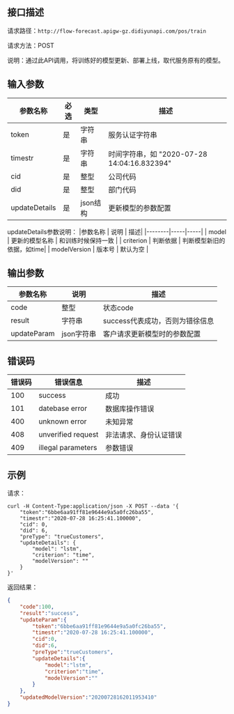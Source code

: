 ## 接口描述
请求路径：`http://flow-forecast.apigw-gz.didiyunapi.com/pos/train`

请求方法：POST

说明：通过此API调用，将训练好的模型更新、部署上线，取代服务原有的模型。

## 输入参数
|参数名称 | 必选 | 类型 | 描述|
|--------|-----|-----|-----|
| token | 是 | 字符串| 服务认证字符串|
| timestr | 是 | 字符串 | 时间字符串，如 "2020-07-28 14:04:16.832394" |
| cid | 是 | 整型 | 公司代码 |
| did | 是 | 整型 | 部门代码 |
| updateDetails | 是 | json结构 | 更新模型的参数配置|

updateDetails参数说明：
|参数名称 | 说明 | 描述|
|--------|-----|-----|
| model | 更新的模型名称 | 和训练时候保持一致 |
| criterion | 判断依据 | 判断模型新旧的依据，如time|
| modelVersion | 版本号 | 默认为空 |

## 输出参数
|参数名称 | 说明 | 描述|
|--------|-----|-----|
| code | 整型 | 状态code |
| result | 字符串 | success代表成功，否则为错徐信息|
| updateParam | json字符串 | 客户请求更新模型时的参数配置 |

## 错误码
| 错误码 | 错误信息 | 描述 |
|--------|-----|-----|
| 100 | success | 成功 |
| 101 | datebase error | 数据库操作错误|
| 400 | unknown error | 未知异常 |
| 408 | unverified request | 非法请求、身份认证错误 |
| 409 | illegal parameters | 参数错误 |

## 示例
请求：
```shell
curl -H Content-Type:application/json -X POST --data '{
	"token":"6bbe6aa91ff81e9644e9a5a0fc26ba55",
	"timestr":"2020-07-28 16:25:41.100000",
	"cid": 0,
	"did": 6,
	"preType": "trueCustomers",
	"updateDetails": {
		"model": "lstm",
		"criterion": "time",
		"modelVersion": ""
	}
}'
```
返回结果：
```json
{
    "code":100,
    "result":"success",
    "updateParam":{
        "token":"6bbe6aa91ff81e9644e9a5a0fc26ba55",
        "timestr":"2020-07-28 16:25:41.100000",
        "cid":0,
        "did":6,
        "preType":"trueCustomers",
        "updateDetails":{
            "model":"lstm",
            "criterion":"time",
            "modelVersion":""
        }
    },
    "updatedModelVersion":"20200728162011953410"
}
```
